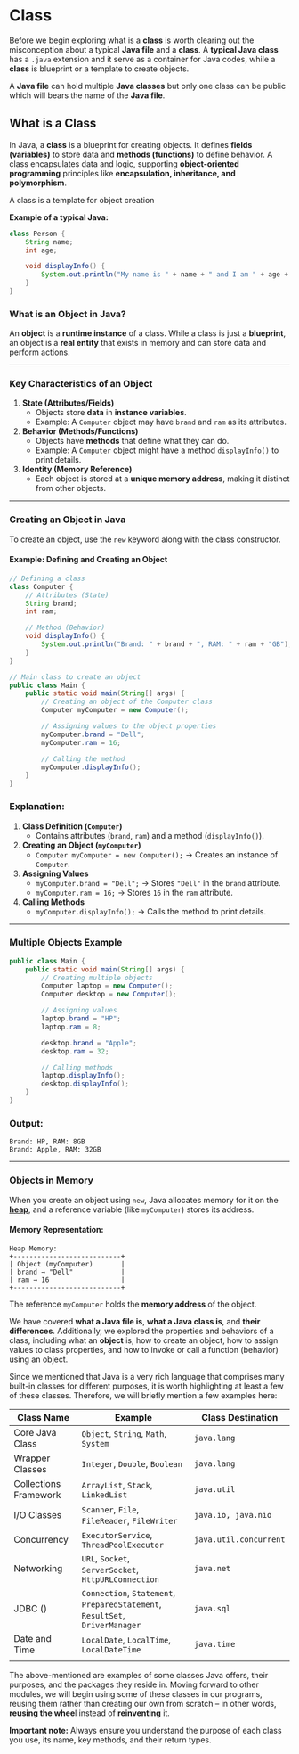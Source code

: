 # Class

Before we begin exploring what is a **class** is worth clearing out the misconception about a typical **Java file**  and a **class**. A **typical Java class** has a `.java` extension and it serve as a container for Java codes, while a **class** is blueprint or a template to create objects. 

A **Java file** can hold multiple **Java classes** but only one class can be public which will bears the name of the **Java file**. 

## What is a Class

In Java, a **class** is a blueprint for creating objects. It defines **fields (variables)** to store data and **methods (functions)** to define behavior. A class encapsulates data and logic, supporting **object-oriented programming** principles like **encapsulation, inheritance, and polymorphism**.

A class is a template for object creation

**Example of a typical Java:**

```java
class Person {
    String name;
    int age;

    void displayInfo() {
        System.out.println("My name is " + name + " and I am " + age + " old");
    }
}
```
### **What is an Object in Java?**

An **object** is a **runtime instance** of a class. While a class is just a **blueprint**, an object is a **real entity** that exists in memory and can store data and perform actions.

------

### **Key Characteristics of an Object**

1. **State (Attributes/Fields)**
   - Objects store **data** in **instance variables**.
   - Example: A `Computer` object may have `brand` and `ram` as its attributes.
2. **Behavior (Methods/Functions)**
   - Objects have **methods** that define what they can do.
   - Example: A `Computer` object might have a method `displayInfo()` to print details.
3. **Identity (Memory Reference)**
   - Each object is stored at a **unique memory address**, making it distinct from other objects.

------

### **Creating an Object in Java**

To create an object, use the `new` keyword along with the class constructor.

#### **Example: Defining and Creating an Object**

```java
// Defining a class
class Computer {
    // Attributes (State)
    String brand;
    int ram;

    // Method (Behavior)
    void displayInfo() {
        System.out.println("Brand: " + brand + ", RAM: " + ram + "GB");
    }
}

// Main class to create an object
public class Main {
    public static void main(String[] args) {
        // Creating an object of the Computer class
        Computer myComputer = new Computer();

        // Assigning values to the object properties
        myComputer.brand = "Dell";
        myComputer.ram = 16;

        // Calling the method
        myComputer.displayInfo();
    }
}
```

### **Explanation:**

1. **Class Definition (`Computer`)**
   - Contains attributes (`brand`, `ram`) and a method (`displayInfo()`).
2. **Creating an Object (`myComputer`)**
   - `Computer myComputer = new Computer();` → Creates an instance of `Computer`.
3. **Assigning Values**
   - `myComputer.brand = "Dell";` → Stores `"Dell"` in the `brand` attribute.
   - `myComputer.ram = 16;` → Stores `16` in the `ram` attribute.
4. **Calling Methods**
   - `myComputer.displayInfo();` → Calls the method to print details.

------

### **Multiple Objects Example**

```java
public class Main {
    public static void main(String[] args) {
        // Creating multiple objects
        Computer laptop = new Computer();
        Computer desktop = new Computer();

        // Assigning values
        laptop.brand = "HP";
        laptop.ram = 8;

        desktop.brand = "Apple";
        desktop.ram = 32;

        // Calling methods
        laptop.displayInfo();
        desktop.displayInfo();
    }
}
```

### **Output:**

```
Brand: HP, RAM: 8GB
Brand: Apple, RAM: 32GB
```

------

### **Objects in Memory**

When you create an object using `new`, Java allocates memory for it on the [**heap**](), and a reference variable (like `myComputer`) stores its address.

#### **Memory Representation:**

```
Heap Memory:
+---------------------------+
| Object (myComputer)       |
| brand → "Dell"            |
| ram → 16                  |
+---------------------------+
```

The reference `myComputer` holds the **memory address** of the object.

We have covered **what a Java file is**, **what a Java class is**, and **their differences**. Additionally, we explored the properties and behaviors of a class, including what an **object** is, how to create an object, how to assign values to class properties, and how to invoke or call a function (behavior) using an object.

Since we mentioned that Java is a very rich language that comprises many built-in classes for different purposes, it is worth highlighting at least a few of these classes. Therefore, we will briefly mention a few examples here:

| Class Name            | Example                                                      | Class Destination      |
| --------------------- | ------------------------------------------------------------ | ---------------------- |
| Core Java Class       | `Object`, `String`, `Math`, `System`                         | `java.lang`            |
| Wrapper Classes       | `Integer`, `Double`, `Boolean`                               | `java.lang`            |
| Collections Framework | `ArrayList`, `Stack`, `LinkedList`                           | `java.util`            |
| I/O Classes           | `Scanner`, `File`, `FileReader`, `FileWriter`                | `java.io, java.nio`    |
| Concurrency           | `ExecutorService`, `ThreadPoolExecutor`                      | `java.util.concurrent` |
| Networking            | `URL`, `Socket`, `ServerSocket`, `HttpURLConnection`         | `java.net`             |
| JDBC ()               | `Connection`, `Statement`, `PreparedStatement`, `ResultSet`, `DriverManager` | `java.sql`             |
| Date and Time         | `LocalDate`, `LocalTime`, `LocalDateTime`                    | `java.time`            |
|                       |                                                              |                        |

The above-mentioned are examples of some classes Java offers, their purposes, and the packages they reside in. Moving forward to other modules, we will begin using some of these classes in our programs, reusing them rather than creating our own from scratch – in other words, **reusing the whee**l instead of **reinventing** it.

**Important note:** Always ensure you understand the purpose of each class you use, its name, key methods, and their return types.
